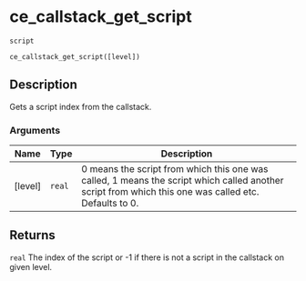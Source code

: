 # ce_callstack_get_script
`script`
```gml
ce_callstack_get_script([level])
```

## Description
Gets a script index from the callstack.

### Arguments
| Name | Type | Description |
| ---- | ---- | ----------- |
| [level] | `real` | 0 means the script from which this one was called, 1 means the script which called another script from which this one was  called etc. Defaults to 0. |

## Returns
`real` The index of the script or -1 if there is not a script
 in the callstack on given level.